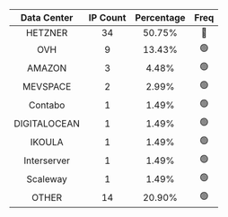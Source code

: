| Data Center | IP Count | Percentage | Freq |
|:------------:|:--------:|:-----------:|:-----:|
| HETZNER | 34 | 50.75% | 🔴 |
| OVH | 9 | 13.43% | 🟢 |
| AMAZON | 3 | 4.48% | 🟢 |
| MEVSPACE | 2 | 2.99% | 🟢 |
| Contabo | 1 | 1.49% | 🟢 |
| DIGITALOCEAN | 1 | 1.49% | 🟢 |
| IKOULA | 1 | 1.49% | 🟢 |
| Interserver | 1 | 1.49% | 🟢 |
| Scaleway | 1 | 1.49% | 🟢 |
| OTHER | 14 | 20.90% | 🟢 |